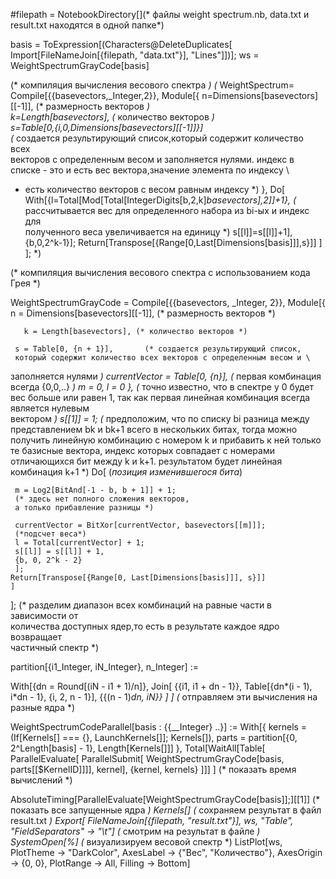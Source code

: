 #filepath = 
 NotebookDirectory[](* файлы weight spectrum.nb, data.txt и \
result.txt находятся в одной папке*)

basis = ToExpression[(Characters@DeleteDuplicates[
      Import[FileNameJoin[{filepath, "data.txt"}], "Lines"]])];
ws = WeightSpectrumGrayCode[basis]

(* компиляция вычисления весового спектра *)
(* WeightSpectrum=
Compile[{{basevectors,_Integer,2}},
Module[{
n=Dimensions[basevectors][[-1]], (* размерность векторов *)
\
k=Length[basevectors],  (* количество векторов *)
\
s=Table[0,{i,0,Dimensions[basevectors][[-1]]}]      
 (* создается результирующий список,который содержит количество всех \
векторов с определенным весом и заполняется нулями. 
индекс в списке - это и есть вес вектора,значение элемента по индексу \
- есть количество векторов с весом равным индексу *)
},
Do[
With[{l=Total[Mod[Total[IntegerDigits[b,2,k]*basevectors],2]]+1},
(* рассчитывается вес для определенного набора из bi-ых и индекс для \
полученного веса увеличивается на единицу *)
s[[l]]=s[[l]]+1],
{b,0,2^k-1}];
Return[Transpose[{Range[0,Last[Dimensions[basis]]],s}]]
]
];   *)

(* компиляция вычисления весового спектра с использованием кода Грея *)

WeightSpectrumGrayCode =
  Compile[{{basevectors, _Integer, 2}},
   Module[{
     n = Dimensions[basevectors][[-1]], (* размерность векторов *)
   
       k = Length[basevectors], (* количество векторов *)
     
     s = Table[0, {n + 1}],       (* создается результирующий список, 
     который содержит количество всех векторов с определенным весом и \
заполняется нулями *)
     currentVector = Table[0, {n}],
     (* первая комбинация всегда {0,0,..} *)
     m = 0, l = 0
     },
    (* точно известно, 
    что в спектре у 0 будет вес больше или равен 1, 
    так как первая линейная комбинация всегда является нулевым \
вектором *)
    s[[1]] = 1;
    (* предположим, что по списку bi разница между представлением bk и 
    bk+1 всего в нескольких битах, 
    тогда можно получить линейную комбинацию 
    с номером k и прибавить к ней только те базисные вектора, 
    индекс которых совпадает с номерами отличающихся бит между k и 
    k+1. результатом будет линейная комбинация k+1 *)
    Do[
     (*позиция изменившегося бита*)
     
     m = Log2[BitAnd[-1 - b, b + 1]] + 1;
     (* здесь нет полного сложения векторов, 
     а только прибавление разницы *)
     
     currentVector = BitXor[currentVector, basevectors[[m]]];
     (*подсчет веса*)
     l = Total[currentVector] + 1;
     s[[l]] = s[[l]] + 1,
     {b, 0, 2^k - 2}
     ];
    Return[Transpose[{Range[0, Last[Dimensions[basis]]], s}]]
    ]
   ]; 
(* разделим диапазон всех комбинаций на равные части в зависимости от \
количества доступных ядер,то есть в результате каждое ядро возвращает \
частичный спектр *)

partition[{i1_Integer, iN_Integer}, n_Integer] :=
 
 With[{dn = Round[(iN - i1 + 1)/n]},
  Join[
   {{i1, i1 + dn - 1}},
   Table[{dn*(i - 1), i*dn - 1}, {i, 2, n - 1}],
   {{(n - 1)*dn, iN}}
   ]
  ]
(* отправляем эти вычисления на разные ядра *)

WeightSpectrumCodeParallel[basis : {{__Integer} ..}] :=
 With[{
   kernels = (If[Kernels[] === {}, LaunchKernels[]]; Kernels[]),
   parts = partition[{0, 2^Length[basis] - 1}, Length[Kernels[]]]
   },
  Total[WaitAll[Table[
     ParallelEvaluate[
      ParallelSubmit[
       WeightSpectrumGrayCode[basis, parts[[$KernelID]]]], kernel],
     {kernel, kernels}
     ]]]
  ]
(* показать время вычислений *)

AbsoluteTiming[ParallelEvaluate[WeightSpectrumGrayCode[basis]];][[1]]
(* показать все запущенные ядра *)
Kernels[]
(* сохраняем результат в файл result.txt *)
Export[
 FileNameJoin[{filepath, "result.txt"}], ws, "Table", 
 "FieldSeparators" -> "\t"]
(* смотрим на результат в файле *)
SystemOpen[%]
(* визуализируем весовой спектр *)
ListPlot[ws, 
 PlotTheme -> "DarkColor", AxesLabel -> {"Вес", "Количество"}, 
 AxesOrigin -> {0, 0}, PlotRange -> All, Filling -> Bottom]